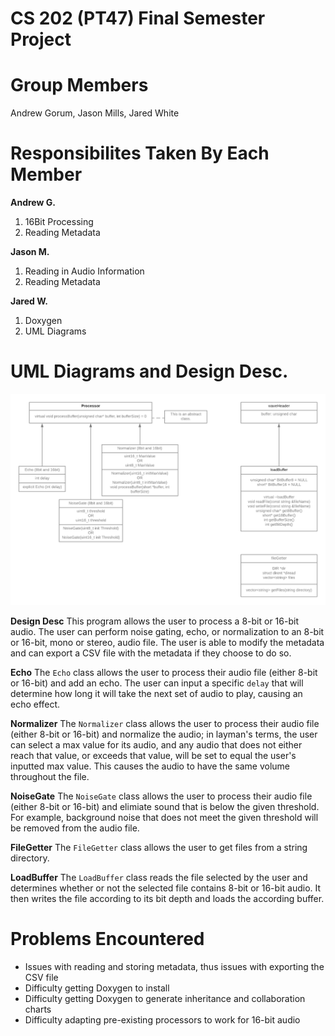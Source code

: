 # CS 202 (PT47) Final Semester Project

# Group Members
Andrew Gorum, Jason Mills, Jared White

# Responsibilites Taken By Each Member
**Andrew G.**  
1. 16Bit Processing
2. Reading Metadata

**Jason M.** 
1. Reading in Audio Information  
2. Reading Metadata

**Jared W.**  
1. Doxygen
2. UML Diagrams

# UML Diagrams and Design Desc.
![Class Diagram](/class-diagram.png)

**Design Desc**
This program allows the user to process a 8-bit or 16-bit audio. The user can perform noise gating, echo, or normalization to an 8-bit or 16-bit, mono or stereo, audio file. The user is able to modify the metadata and can export a CSV file with the metadata if they choose to do so.  


**Echo**
The `Echo` class allows the user to process their audio file (either 8-bit or 16-bit) and add an echo. The user can input a specific `delay` that will determine how long it will take the next set of audio to play, causing an echo effect.

**Normalizer**
The `Normalizer` class allows the user to process their audio file (either 8-bit or 16-bit) and normalize the audio; in layman's terms, the user can select a max value for its audio, and any audio that does not either reach that value, or exceeds that value, will be set to equal the user's inputted max value. This causes the audio to have the same volume throughout the file.

**NoiseGate**
The `NoiseGate` class allows the user to process their audio file (either 8-bit or 16-bit) and elimiate sound that is below the given threshold. For example, background noise that does not meet the given threshold will be removed from the audio file. 

**FileGetter**
The `FileGetter` class allows the user to get files from a string directory.

**LoadBuffer**
The `LoadBuffer` class reads the file selected by the user and determines whether or not the selected file  contains 8-bit or 16-bit audio. It then writes the file according to its bit depth and loads the according buffer. 

# Problems Encountered
* Issues with reading and storing metadata, thus issues with exporting the CSV file
* Difficulty getting Doxygen to install
* Difficulty getting Doxygen to generate inheritance and collaboration charts
* Difficulty adapting pre-existing processors to work for 16-bit audio

